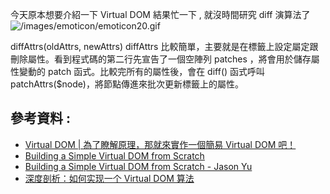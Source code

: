 今天原本想要介紹一下 Virtual DOM 結果忙一下 , 就沒時間研究 diff 演算法了 ![/images/emoticon/emoticon20.gif](/images/emoticon/emoticon20.gif)

diffAttrs(oldAttrs, newAttrs)
diffAttrs 比較簡單，主要就是在標籤上設定屬定跟刪除屬性。看到程式碼的第二行先宣告了一個空陣列 patches ，將會用於儲存屬性變動的 patch 函式。比較完所有的屬性後，會在 diff() 函式呼叫 patchAttrs($node)，將節點傳進來批次更新標籤上的屬性。

## 參考資料 :

- [Virtual DOM | 為了瞭解原理，那就來實作一個簡易 Virtual DOM 吧！](https://medium.com/%E6%89%8B%E5%AF%AB%E7%AD%86%E8%A8%98/build-a-simple-virtual-dom-5cf12ccf379f)
- [Building a Simple Virtual DOM from Scratch](https://dev.to/ycmjason/building-a-simple-virtual-dom-from-scratch-3d05)
- [Building a Simple Virtual DOM from Scratch - Jason Yu](https://www.youtube.com/watch?v=85gJMUEcnkc)
- [深度剖析：如何实现一个 Virtual DOM 算法](https://github.com/livoras/blog/issues/13)
